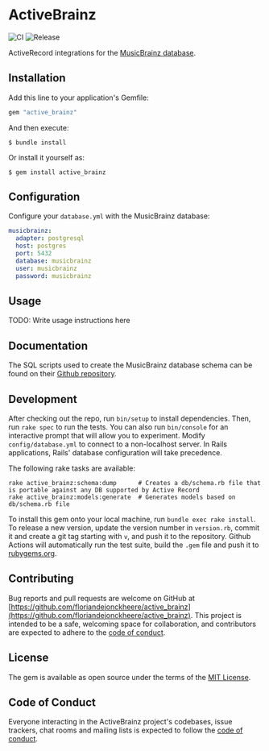 # ActiveBrainz

![CI](https://github.com/floriandejonckheere/active_brainz/workflows/CI/badge.svg)
![Release](https://github.com/floriandejonckheere/active_brainz/workflows/Create%20release/badge.svg)

ActiveRecord integrations for the [MusicBrainz database](https://musicbrainz.org/doc/MusicBrainz_Database).

## Installation

Add this line to your application's Gemfile:

```ruby
gem "active_brainz"
```

And then execute:

    $ bundle install

Or install it yourself as:

    $ gem install active_brainz

## Configuration

Configure your `database.yml` with the MusicBrainz database:

```yaml
musicbrainz:
  adapter: postgresql
  host: postgres
  port: 5432
  database: musicbrainz
  user: musicbrainz
  password: musicbrainz
```

## Usage

TODO: Write usage instructions here

## Documentation

The SQL scripts used to create the MusicBrainz database schema can be found on their [Github repository](https://github.com/metabrainz/musicbrainz-server/tree/master/admin/sql).

## Development

After checking out the repo, run `bin/setup` to install dependencies. 
Then, run `rake spec` to run the tests. 
You can also run `bin/console` for an interactive prompt that will allow you to experiment.
Modify `config/database.yml` to connect to a non-localhost server.
In Rails applications, Rails' database configuration will take precedence.

The following rake tasks are available:

```
rake active_brainz:schema:dump      # Creates a db/schema.rb file that is portable against any DB supported by Active Record
rake active_brainz:models:generate  # Generates models based on db/schema.rb file
```

To install this gem onto your local machine, run `bundle exec rake install`. 
To release a new version, update the version number in `version.rb`, commit it and create a git tag starting with `v`, and push it to the repository.
Github Actions will automatically run the test suite, build the `.gem` file and push it to [rubygems.org](https://rubygems.org).

## Contributing

Bug reports and pull requests are welcome on GitHub at [https://github.com/floriandejonckheere/active_brainz](https://github.com/floriandejonckheere/active_brainz). 
This project is intended to be a safe, welcoming space for collaboration, and contributors are expected to adhere to the [code of conduct](https://github.com/floriandejonckheere/active_brainz/blob/master/CODE_OF_CONDUCT.md).

## License

The gem is available as open source under the terms of the [MIT License](https://opensource.org/licenses/MIT).

## Code of Conduct

Everyone interacting in the ActiveBrainz project's codebases, issue trackers, chat rooms and mailing lists is expected to follow the [code of conduct](https://github.com/floriandejonckheere/active_brainz/blob/master/CODE_OF_CONDUCT.md).
